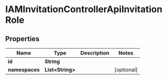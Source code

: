 

# IAMInvitationControllerApiInvitationRole


## Properties

| Name | Type | Description | Notes |
|------------ | ------------- | ------------- | -------------|
|**id** | **String** |  |  |
|**namespaces** | **List&lt;String&gt;** |  |  [optional] |



